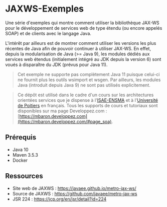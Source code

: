 # JAXWS-Exemples

Une série d'exemples qui montre comment utiliser la bibliothèque JAX-WS pour le développement de services web de type étendu (ou encore appelés SOAP) et de clients avec le langage Java.

L'intérêt par ailleurs est de montrer comment utiliser les versions les plus récentes de Java afin de pouvoir continuer à utiliser JAX-WS. En effet, depuis la modularisation de Java (>= Java 9), les modules dédiés aux services web étendus (initialement intégré au JDK depuis la version 6) sont voués à disparaître du JDK (prévus pour Java 11).

> Cet exemple ne supporte pas complètement Java 11 puisque celui-ci ne fournit plus les outils wsimport et wsgen. Par ailleurs, les modules Java (introduit depuis Java 9) ne sont pas utilisés explicitement.

> Ce dépôt est utilisé dans le cadre d'un cours sur les architectures orientées services que je dispense à l'[ISAE-ENSMA](https://www.ensma.fr) et à l'[Université de Poitiers](http://www.univ-poitiers.fr/) en français. Tous les supports de cours et tutoriaux sont disponibles sur ma page Developpez.com : [https://mbaron.developpez.com](https://mbaron.developpez.com/#page_soa).

## Prérequis

* Java 10
* Maven 3.5.3
* Docker

## Ressources

* Site web de JAXWS : <https://javaee.github.io/metro-jax-ws/>
* Source de JAXWS : <https://github.com/javaee/metro-jax-ws>
* JSR 224 : <https://jcp.org/en/jsr/detail?id=224>
